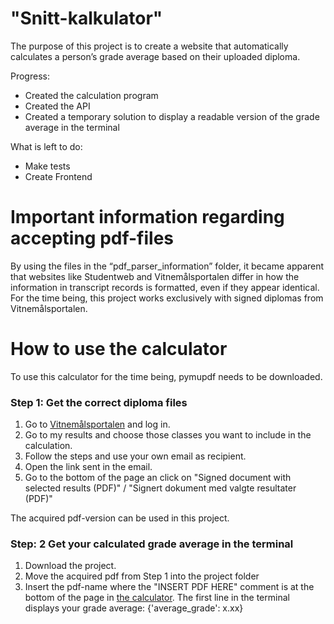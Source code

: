 # "Snitt-kalkulator"
The purpose of this project is to create a website that automatically calculates a person’s grade average based on their uploaded diploma. 

Progress: 
- Created the calculation program
- Created the API
- Created a temporary solution to display a readable version of the grade average in the terminal 

What is left to do:
- Make tests 
- Create Frontend
# Important information regarding accepting pdf-files
By using the files in the “pdf_parser_information” folder, it became apparent that websites like Studentweb and Vitnemålsportalen differ in how the information in transcript records is formatted, even if they appear identical.
For the time being, this project works exclusively with signed diplomas from Vitnemålsportalen.

# How to use the calculator 
To use this calculator for the time being, pymupdf needs to be downloaded.
### Step 1: Get the correct diploma files
1. Go to [Vitnemålsportalen](https://www.vitnemalsportalen.no) and log in.
2. Go to my results and choose those classes you want to include in the calculation.
3. Follow the steps and use your own email as recipient. 
4. Open the link sent in the email.
5. Go to the bottom of the page an click on "Signed document with selected results (PDF)" / "Signert dokument med valgte resultater (PDF)"

The acquired pdf-version can be used in this project.

### Step: 2 Get your calculated grade average in the terminal 
1. Download the project. 
2. Move the acquired pdf from Step 1 into the project folder
3. Insert the pdf-name where the "INSERT PDF HERE" comment is at the bottom of the page in [the calculator](scr/calculator.py). The first line in the terminal displays your grade average: {'average_grade': x.xx}

